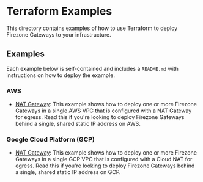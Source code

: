 # Terraform Examples

This directory contains examples of how to use Terraform to deploy Firezone
Gateways to your infrastructure.

## Examples

Each example below is self-contained and includes a `README.md` with
instructions on how to deploy the example.

### AWS

- [NAT Gateway](./aws/nat-gateway): This example shows how to deploy one or more
  Firezone Gateways in a single AWS VPC that is configured with a NAT Gateway
  for egress. Read this if you're looking to deploy Firezone Gateways behind a
  single, shared static IP address on AWS.

### Google Cloud Platform (GCP)

- [NAT Gateway](./google-cloud/nat-gateway): This example shows how to deploy
  one or more Firezone Gateways in a single GCP VPC that is configured with a
  Cloud NAT for egress. Read this if you're looking to deploy Firezone Gateways
  behind a single, shared static IP address on GCP.
